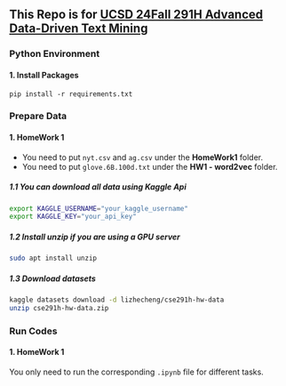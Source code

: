## This Repo is for [UCSD 24Fall 291H Advanced Data-Driven Text Mining](https://shangjingbo1226.github.io/teaching/2024-fall-CSE291-DSC253-TM)

### Python Environment

#### 1. Install Packages

```b
pip install -r requirements.txt
```

### Prepare Data
#### 1. HomeWork 1

- You need to put ``nyt.csv`` and ``ag.csv`` under the **HomeWork1** folder.
- You need to put ``glove.6B.100d.txt`` under the **HW1 - word2vec** folder.

##### 1.1 You can download all data using Kaggle Api

```bash
export KAGGLE_USERNAME="your_kaggle_username"
export KAGGLE_KEY="your_api_key"
```

##### 1.2 Install unzip if you are using a GPU server

```bash
sudo apt install unzip
```

##### 1.3 Download datasets

```bash
kaggle datasets download -d lizhecheng/cse291h-hw-data
unzip cse291h-hw-data.zip
```

### Run Codes
#### 1. HomeWork 1

You only need to run the corresponding ``.ipynb`` file for different tasks.
